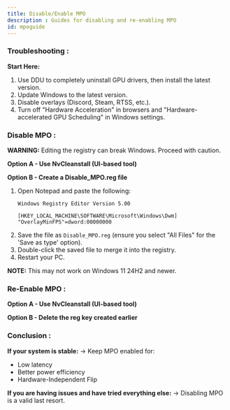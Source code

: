 ```yaml
---
title: Disable/Enable MPO
description : Guides for disabling and re-enabling MPO
id: mpoguide
---
```


### Troubleshooting : 
**Start Here:**
1.  Use DDU to completely uninstall GPU drivers, then install the latest version.
2.  Update Windows to the latest version.
3.  Disable overlays (Discord, Steam, RTSS, etc.).
4.  Turn off "Hardware Acceleration" in browsers and "Hardware-accelerated GPU Scheduling" in Windows settings.

### Disable MPO :
**WARNING:** Editing the registry can break Windows. Proceed with caution.

**Option A - Use NvCleanstall (UI-based tool)**

**Option B - Create a Disable_MPO.reg file**
1.  Open Notepad and paste the following:
    ```
    Windows Registry Editor Version 5.00

    [HKEY_LOCAL_MACHINE\SOFTWARE\Microsoft\Windows\Dwm]
    "OverlayMinFPS"=dword:00000000
    ```
2.  Save the file as `Disable_MPO.reg` (ensure you select "All Files" for the 'Save as type' option).
3.  Double-click the saved file to merge it into the registry.
4.  Restart your PC.

**NOTE:** This may not work on Windows 11 24H2 and newer.

### Re-Enable MPO :
**Option A - Use NvCleanstall (UI-based tool)**

**Option B - Delete the reg key created earlier**

### Conclusion :
**If your system is stable:**
→ Keep MPO enabled for:
*   Low latency
*   Better power efficiency
*   Hardware-Independent Flip

**If you are having issues and have tried everything else:**
→ Disabling MPO is a valid last resort.